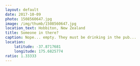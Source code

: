 ```yaml
---
layout: default
date: 2017-10-09
photo: 1508560647.jpg
image: /img/thumb/1508560647.jpg
location_text: Hobbiton, New Zealand
title: Someone in there?
caption: Nope... empty. They must be drinking in the pub...
location:
    latitude: -37.8717681
    longitude: 175.6825774
ratio: 1.33333
---
```

